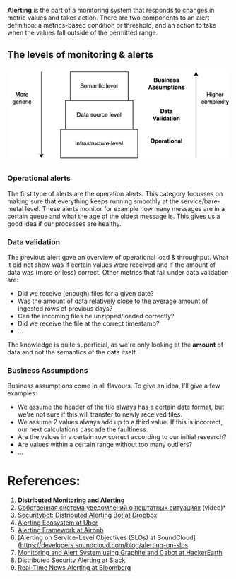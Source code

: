 **Alerting** is the part of a monitoring system that responds to changes in metric values and takes action. There are two components to an alert definition: a metrics-based condition or threshold, and an action to take when the values fall outside of the permitted range.

## The levels of monitoring & alerts

![Pasted image 20231014191613](../../../_Attachments/Pasted%20image%2020231014191613.png)

### Operational alerts

The first type of alerts are the operation alerts. This category focusses on making sure that everything keeps running smoothly at the service/bare-metal level. These alerts monitor for example how many messages are in a certain queue and what the age of the oldest message is. This gives us a good idea if our processes are healthy.

### Data validation

The previous alert gave an overview of operational load & throughput. What it did not show was if certain values were received and if the amount of data was (more or less) correct. Other metrics that fall under data validation are:

- Did we receive (enough) files for a given date?
- Was the amount of data relatively close to the average amount of ingested rows of previous days?
- Can the incoming files be unzipped/loaded correctly?
- Did we receive the file at the correct timestamp?
- ...

The knowledge is quite superficial, as we're only looking at the **amount** of data and not the semantics of the data itself.

### Business Assumptions

Business assumptions come in all flavours. To give an idea, I'll give a few examples:

- We assume the header of the file always has a certain date format, but we're not sure if this will transfer to newly received files.
- We assume 2 values always add up to a third value. If this is incorrect, our next calculations cascade the faultiness.
- Are the values in a certain row correct according to our initial research?
- Are values within a certain range without too many outliers?
- ...

# References:

1. [**Distributed Monitoring and Alerting**](https://www.oreilly.com/ideas/monitoring-distributed-systems)
5. [Собственная система уведомлений о нештатных ситуациях](https://www.youtube.com/watch?v=U4u4Bd0FtrY&list=PLH-XmS0lSi_wMtn1TsBc2_vv7tBDAf7Qg&index=16) (video)*
21. [Securitybot: Distributed Alerting Bot at Dropbox](https://blogs.dropbox.com/tech/2017/02/meet-securitybot-open-sourcing-automated-security-at-scale/)
24. [Alerting Ecosystem at Uber](https://eng.uber.com/observability-at-scale/)
25. [Alerting Framework at Airbnb](https://medium.com/airbnb-engineering/alerting-framework-at-airbnb-35ba48df894f)
26. [Alerting on Service-Level Objectives (SLOs) at SoundCloud](https://developers.soundcloud.com/blog/alerting-on-slos
28. [Monitoring and Alert System using Graphite and Cabot at HackerEarth](http://engineering.hackerearth.com/2017/03/21/monitoring-and-alert-system-using-graphite-and-cabot/)
30. [Distributed Security Alerting at Slack](https://slack.engineering/distributed-security-alerting-c89414c992d6)
31. [Real-Time News Alerting at Bloomberg](https://www.infoq.com/presentations/news-alerting-bloomberg)